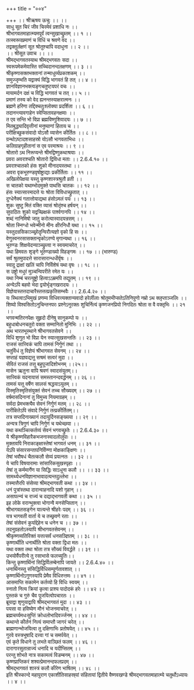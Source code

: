 +++
title = "००४"

+++
।। श्रीऋषय ऊचुः ।। ।।  
साधु सूत चिरं जीव चिरमेवं प्रशाधि नः ।।  
श्रीभागवतमाहात्म्यमपूर्वं त्वन्सुखाच्छ्रुतम् ।। १ ।।  
तत्स्वरूपप्रमाणं च विधिं च श्रवणे वद ।।  
तद्वक्तुर्लक्षणं सूत श्रोतुश्चापि वदाधुना ।। २ ।।  
।। श्रीसूत उवाच ।। ।।  
श्रीमद्भागवतस्याथ श्रीमद्भगवतः सदा ।।  
स्वरूपमेकमेवास्ति सच्चिदानन्दलक्षणम् ।। ३ ।।  
श्रीकृष्णासक्तभक्तानां तन्माधुर्य्यप्रकाशकम् ।।  
समुज्जृम्भति यद्वाक्यं विद्धि भागवतं हि तत् ।। ४ ।।  
ज्ञानविज्ञानभक्त्यङ्गचतुष्टयपरं वचः ।।  
मायामर्दन दक्षं च विद्धि भागवतं च तत् ।। ५ ।।  
प्रमाणं तस्य को वेद ह्यनन्तस्याक्षरात्मनः ।।  
ब्रह्मणे हरिणा तद्दिक्चतुःश्लोक्या प्रदर्शिता ।। ६ ।।  
तदानन्त्यावगाहेन स्वेप्सितावहनक्षमाः ।।  
त एव सन्ति भो विप्रा ब्रह्मविष्णुशिवादयः ।। ७ ।।  
मितबुद्ध्यादिवृत्तीनां मनुष्याणां हिताय च ।।  
परीक्षिच्छुकसंवादो योऽसौ व्यासेन कीर्तितः ।। ८ ।।  
ग्रन्थोऽष्टादशसाहस्रो योऽसौ भागवताभिधः ।।  
कलिग्राहगृहीतानां स एव परमाश्रयः ।। ९ ।।  
श्रोतारो ऽथ निरूप्यन्ते श्रीमद्विष्णुकथाश्रयाः ।।  
प्रवरा अवराश्चति श्रोतारो द्विविधा मताः ।। 2.6.4.१० ।।  
प्रवराश्चातको हंसः शुको मीनादयस्तथा ।।  
अवरा वृकभूरुण्डवृषोष्ट्राद्याः प्रकीर्तिताः ।। ११ ।।  
अखिलोपेक्षया यस्तु कृष्णशास्त्रश्रुतौ व्रती ।।  
स चातको यथाम्भोदमुक्ते पाथसि चातकः ।। १२ ।।  
हंसः स्यात्सारमादत्ते यः श्रोता विविधाच्छ्रुतात् ।।  
दुग्धेनैक्यं गतात्तोयाद्यथा हंसोऽमलं पयः ।। १३ ।।  
शुकः सुष्टु मितं वक्ति व्यासं श्रोतृंश्च हर्षयन् ।।  
सुपाठितः शुको यद्वच्छिक्षकं पार्श्वगानपि ।। १४ ।।  
शब्दं नानिमिषो जातु करोत्यास्वादयन्रसम् ।।  
श्रोता स्निग्धो भवेन्मीनो मीनः क्षीरनिधौ यथा ।। १५ ।।  
यस्तुदन्रसिकाञ्च्छ्रोतॄन्विरौत्यज्ञो वृको हि सः ।।  
वेणुस्वनरसासक्तान्वृकोऽरण्ये मृगान्यथा ।। १६ ।।  
भूरुण्डः शिक्षयेदन्याञ्च्छ्रुत्वा न स्वयमाचरेत् ।।  
यथा हिमवतः शृङ्गे भूरुण्डाख्यो विहङ्गमः ।। १७ ।। (भारुण्ड)  
सर्वं श्रुतमुपादत्ते सारासारान्धधीर्वृषः ।।  
स्वादु द्राक्षां खलिं चापि निर्विशेषं यथा वृषः ।। १८ ।।  
स उष्ट्रो मधुरं मुञ्चन्विपरीते रमेत यः ।।  
यथा निम्बं चरत्युष्ट्रो हित्वाऽऽम्रमपि तद्युतम् ।। १९ ।।  
अन्येऽपि बहवो भेदा द्वयोर्भृङ्गखरादयः ।।  
विज्ञेयास्तत्तदाचारैस्तत्तत्प्रकृतिसम्भवैः ।। 2.6.4.२० ।।  
यः स्थित्वाऽभिमुखं प्रणम्य विधिवत्त्यक्तान्यवादो हरेर्लीलाः श्रोतुमभीप्सतेऽतिनिपुणो नम्रो ऽथ क्लृप्ताञ्जलिः ।।  
शिष्यो विश्वसितोऽनुचिन्तनपरः प्रश्नेऽनुरक्तः शुचिर्नित्यं कृष्णजनप्रियो निगदितः श्रोता स वै वक्तृभिः ।। २१ ।।  
भगवन्मतिरनपेक्षः सुहृदो दीनेषु सानुकम्पो यः ।।  
बहुधाबोधनचतुरो वक्ता सम्मानितो मुनिभिः ।। २२ ।।  
अथ भारतभूस्थाने श्रीभागवतसेवने ।।  
विधिं शृणुत भो विप्रा येन स्यात्सुखसन्ततिः ।। २३ ।।  
राजसं सात्त्विकं चापि तामसं निर्गुणं तथा ।।  
चतुर्विधं तु विज्ञेयं श्रीभागवत सेवनम् ।। २४ ।।  
सप्ताहं यज्ञवद्यत्तु सश्रमं सत्वरं मुदा ।।  
सेवितं राजसं तत्तु बहुपूजादिशोभनम् ।।२५।।  
मासेन ऋतुना वापि श्रवणं स्वादसंयुतम्।।  
सात्त्विकं यदनायासं समस्तानन्दवर्द्धनम् ।। २६ ।।  
तामसं यत्तु वर्षेण सालसं श्रद्धयाऽयुतम् ।।  
विस्मृतिस्मृतिसंयुक्तं सेवनं तच्च सौख्यदम् ।। २७ ।।  
वर्षमासदिनानां तु विमुच्य नियमाग्रहम् ।।  
सर्वदा प्रेमभक्त्यैव सेवनं निर्गुणं मतम् ।। २८ ।।  
पारीक्षितेऽपि संवादे निर्गुणं तत्प्रकीर्तितम्।।  
तत्र सप्तदिनाख्यानं तदायुर्दिनसङ्ख्यया ।। २९ ।।  
अन्यत्र त्रिगुणं चापि निर्गुणं च यथेच्छया ।।  
यथा कथञ्चित्कर्तव्यं सेवनं भगवच्छ्रुतेः ।। 2.6.4.३० ।।  
ये श्रीकृष्णविहारैकभजनास्वादलोलुपाः ।।  
मुक्तावपि निराकाङ्क्षास्तेषां भागवतं धनम् ।। ३१ ।।  
येऽपि संसारसन्तापनिर्विण्णा मोक्षकाङ्क्षिणः ।।  
तेषां भवौषधं चैतत्कलौ सेव्यं प्रयत्नतः ।। ३२ ।।  
ये चापि विषयारामाः सांसारिकसुखस्पृहाः ।।  
तेषां तु कर्ममार्गेण या सिद्धिः साऽधुना कलौ ।। ।। ३३ ।।  
सामर्थ्यधनविज्ञानाभावादत्यन्तदुर्ल्लभा ।।  
तस्मात्तैरपि संसेव्या श्रीमद्भागवती कथा ।। ३४ ।।  
धनं पुत्रांस्तथा दारान्वाहनादि यशो गृहान् ।।  
असापत्न्यं च राज्यं च दद्याद्भागवती कथा ।। ३५ ।।  
इह लोके वरान्भुक्त्वा भोगान्वै मनसेप्सितान् ।।  
श्रीभागवतसङ्गेन यात्यन्ते श्रीहरेः पदम् ।। ३६ ।।  
यत्र भागवती वार्ता ये च तच्छ्रवणे रताः ।।  
तेषां संसेवनं कुर्याद्देहेन च धनेन च ।। ३७ ।।  
तदनुग्रहतोऽस्यापि श्रीभागवतसेवनम् ।।  
श्रीकृष्णव्यतिरिक्तं यत्तत्सर्वं धनसञ्ज्ञितम् ।। ३८ ।।  
कृष्णार्थीति धनार्थीति श्रोता वक्ता द्विधा मतः ।।  
यथा वक्ता तथा श्रोता तत्र सौख्यं विवर्द्धते ।। ३९ ।।  
उभयोर्वैपरीत्ये तु रसाभासे फलच्युतिः।।  
किन्तु कृष्णार्थिनां सिद्धिर्विलम्बेनापि जायते ।। 2.6.4.४० ।।  
धनार्थिनस्तु संसिद्धिर्विधिसम्पूर्णतावशात् ।।  
कृष्णार्थिनोऽगुणस्यापि प्रेमैव विधिरुत्तमः ।। ४१ ।।  
आसमाप्ति सकामेन कर्तव्यो हि विधिः स्वयम् ।।  
स्नातो नित्य क्रियां कृत्वा प्राश्य पादोदकं हरेः ।। ४२ ।।  
पुस्तकं च गुरुं चैव पूजयित्वोपचारतः ।।  
ब्रूयाद्वा शृणुयाद्वापि श्रीमद्भागवतं मुदा ।। ४३ ।।  
पयसा वा हविष्येण मौनं भोजनमाचरेत् ।।  
ब्रह्मचर्य्यमधःसुप्तिं क्रोधलोभादिवर्ज्जनम् ।। ४४ ।।  
कथान्ते कीर्तनं नित्यं समाप्तौ जागरं चरेत् ।।  
ब्राह्मणान्भोजयित्वा तु दक्षिणाभिः प्रतोषयेत् ।। ४५ ।।  
गुरवे वस्त्रभूषादि दत्त्वा गां च समर्पयेत् ।।  
एवं कृते विधाने तु लभते वाञ्छितं फलम् ।। ४६ ।।  
दारागारसुतान्राज्यं धनादि च यदीप्सितम् ।।  
परन्तु शोभते नात्र सकामत्वं विडम्बनम् ।। ४७ ।।  
कृष्णप्राप्तिकरं शश्वत्प्रेमानन्दफलप्रदम् ।।  
श्रीमद्भागवतं शास्त्रं कलौ कीरेण भाषितम् ।। ४८ ।।  
इति श्रीस्कान्दे महापुराण एकाशीतिसाहस्र्यां संहितायां द्वितीये वैष्णवखण्डे श्रीमद्भागवतमाहात्म्ये चतुर्थोऽध्यायः ।। ४ ।।